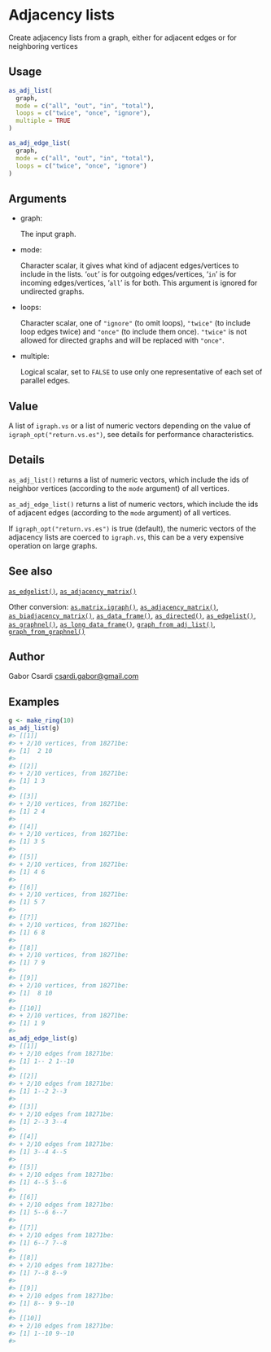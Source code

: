 # Adjacency lists

Create adjacency lists from a graph, either for adjacent edges or for
neighboring vertices

## Usage

``` r
as_adj_list(
  graph,
  mode = c("all", "out", "in", "total"),
  loops = c("twice", "once", "ignore"),
  multiple = TRUE
)

as_adj_edge_list(
  graph,
  mode = c("all", "out", "in", "total"),
  loops = c("twice", "once", "ignore")
)
```

## Arguments

- graph:

  The input graph.

- mode:

  Character scalar, it gives what kind of adjacent edges/vertices to
  include in the lists. ‘`out`’ is for outgoing edges/vertices, ‘`in`’
  is for incoming edges/vertices, ‘`all`’ is for both. This argument is
  ignored for undirected graphs.

- loops:

  Character scalar, one of `"ignore"` (to omit loops), `"twice"` (to
  include loop edges twice) and `"once"` (to include them once).
  `"twice"` is not allowed for directed graphs and will be replaced with
  `"once"`.

- multiple:

  Logical scalar, set to `FALSE` to use only one representative of each
  set of parallel edges.

## Value

A list of `igraph.vs` or a list of numeric vectors depending on the
value of `igraph_opt("return.vs.es")`, see details for performance
characteristics.

## Details

`as_adj_list()` returns a list of numeric vectors, which include the ids
of neighbor vertices (according to the `mode` argument) of all vertices.

`as_adj_edge_list()` returns a list of numeric vectors, which include
the ids of adjacent edges (according to the `mode` argument) of all
vertices.

If `igraph_opt("return.vs.es")` is true (default), the numeric vectors
of the adjacency lists are coerced to `igraph.vs`, this can be a very
expensive operation on large graphs.

## See also

[`as_edgelist()`](https://r.igraph.org/reference/as_edgelist.md),
[`as_adjacency_matrix()`](https://r.igraph.org/reference/as_adjacency_matrix.md)

Other conversion:
[`as.matrix.igraph()`](https://r.igraph.org/reference/as.matrix.igraph.md),
[`as_adjacency_matrix()`](https://r.igraph.org/reference/as_adjacency_matrix.md),
[`as_biadjacency_matrix()`](https://r.igraph.org/reference/as_biadjacency_matrix.md),
[`as_data_frame()`](https://r.igraph.org/reference/graph_from_data_frame.md),
[`as_directed()`](https://r.igraph.org/reference/as_directed.md),
[`as_edgelist()`](https://r.igraph.org/reference/as_edgelist.md),
[`as_graphnel()`](https://r.igraph.org/reference/as_graphnel.md),
[`as_long_data_frame()`](https://r.igraph.org/reference/as_long_data_frame.md),
[`graph_from_adj_list()`](https://r.igraph.org/reference/graph_from_adj_list.md),
[`graph_from_graphnel()`](https://r.igraph.org/reference/graph_from_graphnel.md)

## Author

Gabor Csardi <csardi.gabor@gmail.com>

## Examples

``` r
g <- make_ring(10)
as_adj_list(g)
#> [[1]]
#> + 2/10 vertices, from 18271be:
#> [1]  2 10
#> 
#> [[2]]
#> + 2/10 vertices, from 18271be:
#> [1] 1 3
#> 
#> [[3]]
#> + 2/10 vertices, from 18271be:
#> [1] 2 4
#> 
#> [[4]]
#> + 2/10 vertices, from 18271be:
#> [1] 3 5
#> 
#> [[5]]
#> + 2/10 vertices, from 18271be:
#> [1] 4 6
#> 
#> [[6]]
#> + 2/10 vertices, from 18271be:
#> [1] 5 7
#> 
#> [[7]]
#> + 2/10 vertices, from 18271be:
#> [1] 6 8
#> 
#> [[8]]
#> + 2/10 vertices, from 18271be:
#> [1] 7 9
#> 
#> [[9]]
#> + 2/10 vertices, from 18271be:
#> [1]  8 10
#> 
#> [[10]]
#> + 2/10 vertices, from 18271be:
#> [1] 1 9
#> 
as_adj_edge_list(g)
#> [[1]]
#> + 2/10 edges from 18271be:
#> [1] 1-- 2 1--10
#> 
#> [[2]]
#> + 2/10 edges from 18271be:
#> [1] 1--2 2--3
#> 
#> [[3]]
#> + 2/10 edges from 18271be:
#> [1] 2--3 3--4
#> 
#> [[4]]
#> + 2/10 edges from 18271be:
#> [1] 3--4 4--5
#> 
#> [[5]]
#> + 2/10 edges from 18271be:
#> [1] 4--5 5--6
#> 
#> [[6]]
#> + 2/10 edges from 18271be:
#> [1] 5--6 6--7
#> 
#> [[7]]
#> + 2/10 edges from 18271be:
#> [1] 6--7 7--8
#> 
#> [[8]]
#> + 2/10 edges from 18271be:
#> [1] 7--8 8--9
#> 
#> [[9]]
#> + 2/10 edges from 18271be:
#> [1] 8-- 9 9--10
#> 
#> [[10]]
#> + 2/10 edges from 18271be:
#> [1] 1--10 9--10
#> 
```
